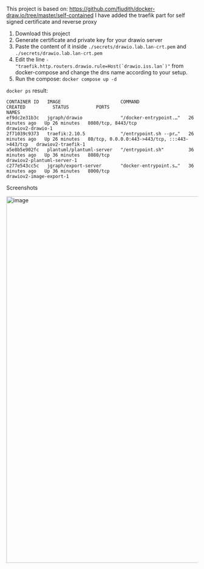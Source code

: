 This project is based on: https://github.com/fjudith/docker-draw.io/tree/master/self-contained
I have added the traefik part for self signed certificate and reverse proxy


1. Download this project
2. Generate certificate and private key for your drawio server
3. Paste the content of it inside `./secrets/drawio.lab.lan-crt.pem` and `./secrets/drawio.lab.lan-crt.pem`
4. Edit the line ```- "traefik.http.routers.drawio.rule=Host(`drawio.iss.lan`)"``` from docker-compose and change the dns name according to your setup.
6. Run the compose: `docker compose up -d`

`docker ps` result:

```
CONTAINER ID   IMAGE                      COMMAND                  CREATED          STATUS          PORTS                                           NAMES
ef9dc2e31b3c   jgraph/drawio              "/docker-entrypoint.…"   26 minutes ago   Up 26 minutes   8080/tcp, 8443/tcp                              drawiov2-drawio-1
2f71039c9373   traefik:2.10.5             "/entrypoint.sh --pr…"   26 minutes ago   Up 26 minutes   80/tcp, 0.0.0.0:443->443/tcp, :::443->443/tcp   drawiov2-traefik-1
a5e8b5e902fc   plantuml/plantuml-server   "/entrypoint.sh"         36 minutes ago   Up 36 minutes   8080/tcp                                        drawiov2-plantuml-server-1
c277e543cc5c   jgraph/export-server       "docker-entrypoint.s…"   36 minutes ago   Up 36 minutes   8000/tcp                                        drawiov2-image-export-1
```

Screenshots

<img width="963" alt="image" src="https://github.com/s0p4L1n3/Drawio-traefik-TLS-compose/assets/126569468/ec309206-d6c5-4065-8fef-e2636483b007">
